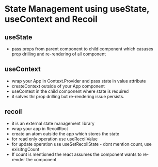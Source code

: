 # State Management using useState, useContext and Recoil

## useState 
- pass props from parent component to child component which casuses prop drilling and re-rendering of all component

## useContext
- wrap your App in Context.Provider and pass state in value attribute
- createContext outside of your App component
- useContext in the child component where state is required
- it solves thr prop drilling but re-rendering issue persists.

## recoil
- it is an external state management library
- wrap your app in RecoilRoot
- create an atom outside the app which stores the state
- for read only operation use useRecoilValue
- for update operation use  useSetRecoilState - dont mention count, use exisitngCount
- If count is mentioned the react assumes the component wants to re-render the component
